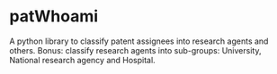 # patWhoami

A python library to classify patent assignees into research agents and others. Bonus: classify research agents into sub-groups: University, National research agency and Hospital.
